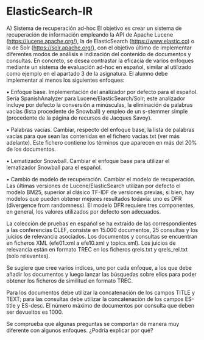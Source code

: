 # ElasticSearch-IR

A) Sistema de recuperación ad-hoc
El objetivo es crear un sistema de recuperación de información empleando la API de Apache
Lucene (https://lucene.apache.org/), la de ElasticSearch (https://www.elastic.co) o la de Solr
(https://solr.apache.org/), con el objetivo último de implementar diferentes modos de análisis e
indización del contenido de documentos y consultas. En concreto, se desea contrastar la eficacia de
varios enfoques mediante un sistema de evaluación ad-hoc en español, similar al utilizado como
ejemplo en el apartado 3 de la asignatura. El alumno debe implementar al menos los siguientes
enfoques:

• Enfoque base. Implementación del analizador por defecto para el español. Sería
SpanishAnalyzer para Lucene/ElasticSearch/Solr; este analizador incluye por defecto la
conversión a minúsculas, la eliminación de palabras vacías (lista procedente de Snowball) y
empleo de un s-stemmer simple (procedente de la página de recursos de Jacques Savoy).

• Palabras vacías. Cambiar, respecto del enfoque base, la lista de palabras vacías para que
sean las contenidas en el fichero vacias.txt (ver más adelante). Este fichero contiene los
términos que aparecen en más del 20% de los documentos.

• Lematizador Snowball. Cambiar el enfoque base para utilizar el lematizador Snowball para
el español.

• Cambio de modelo de recuperación. Cambiar el modelo de recuperación. Las últimas
versiones de Lucene/ElasticSearch utilizan por defecto el modelo BM25, superior al clásico
TF-IDF de versiones previas, si bien, hay modelos que pueden obtener mejores resultados
todavía: uno es DFR (divergence from randomness). El modelo DFR requiere tres
componentes, en general, los valores utilizados por defecto son adecuados.

La colección de pruebas en español se ha extraído de las correspondientes a las conferencias CLEF,
consiste en 15.000 documentos, 25 consultas y los juicios de relevancia asociados. Los documentos
y consultas se encuentran en ficheros XML (efe01.xml a efe10.xml y topics.xml). Los juicios de
relevancia están en formato TREC en los ficheros qrels.txt y qrels_rel.txt (solo relevantes).

Se sugiere que cree varios índices, uno por cada enfoque, a los que debe añadir los documentos y
luego lanzar las búsquedas sobre ellos para poder obtener los ficheros de similitud en formato
TREC.

Para los documentos debe utilizar la concatenación de los campos TITLE y TEXT; para las
consultas debe utilizar la concatenación de los campos ES-title y ES-desc. El número máximo de
documentos por consulta que deben ser devueltos es 1000.

Se comprueba que algunas preguntas se comportan de manera muy diferente con algunos enfoques.
¿Podría explicar por qué?

